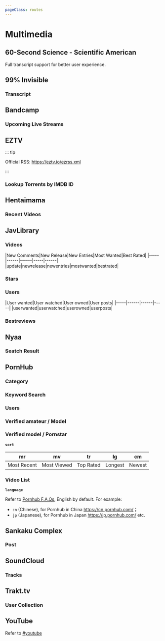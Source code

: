```yaml
---
pageClass: routes
---
```


# Multimedia

## 60-Second Science - Scientific American

<RouteEn author="emdoe" example="/60s-science" path="/60s-science"/>

Full transcript support for better user experience.

## 99% Invisible

### Transcript

<RouteEn author="Ji4n1ng" example="/99percentinvisible/transcript" path="/99percentinvisible/transcript"/>

## Bandcamp

### Upcoming Live Streams

<Route author="nczitzk" example="/bandcamp/live" path="/bandcamp/live"/>

## EZTV

::: tip

Official RSS: https://eztv.io/ezrss.xml

:::

### Lookup Torrents by IMDB ID

<RouteEn author="Songkeys" example="/eztv/torrents/6048596" path="/eztv/torrents/:imdb_id" :paramsDesc="['The IMDB ID corresponding to the seed of show you want to search can be found on the official website [IMDB](https://www.imdb.com)']" supportBT="1"/>

## Hentaimama

### Recent Videos

<RouteEn author="everyonus" example="/hentaimama/videos" path="/hentaimama/videos" />

## JavLibrary

### Videos

<RouteEn author="Diygod junfengP" example="/javlibrary/videos/bestrated" path="/javlibrary/videos/:vtype" :paramsDesc="['video type']" radar="1" rssbud="1">
|New Comments|New Release|New Entries|Most Wanted|Best Rated|
|-----|------|------|-----|------|
|update|newrelease|newentries|mostwanted|bestrated|
</RouteEn>

### Stars

<RouteEn author="Diygod junfengP" example="/javlibrary/stars/afisw" path="/javlibrary/stars/:sid" :paramsDesc="['star id, find it from link']" radar="1" rssbud="1"/>

### Users

<RouteEn author="Diygod junfengP" example="/javlibrary/users/mangudai/userposts" path="/javlibrary/users/:uid/:utype" :paramsDesc="['user id','user choice, see table below']" radar="1" rssbud="1">
|User wanted|User watched|User owned|User posts|
|-----|------|------|-----|
|userwanted|userwatched|userowned|userposts|
</RouteEn>

### Bestreviews

<RouteEn author="DCJaous" example="/javlibrary/bestreviews" path="/javlibrary/bestreviews" radar="1" rssbud="1"/>

## Nyaa

### Seatch Result

<RouteEn author="Lava-Swimmer" example="/nyaa/search/psycho-pass" path="/nyaa/search/:keyword" :paramsDesc="['Search keyword']" supportBT="1"/>

## PornHub

### Category

<RouteEn author="nczitzk" example="/pornhub/category/popular-with-women" path="/pornhub/category/:caty" :paramsDesc="['category，see [categories](https://cn.pornhub.com/webmasters/categories)']"/>

### Keyword Search

<RouteEn author="nczitzk" example="/pornhub/search/stepsister" path="/pornhub/search/:keyword" :paramsDesc="['keyword']"/>

### Users

<RouteEn author="I2IMk queensferryme" example="/pornhub/users/pornhubmodels" path="/pornhub/:language?/users/:username" :paramsDesc="['language, see below', 'username, part of the url e.g. `pornhub.com/users/pornhubmodels`']" />

### Verified amateur / Model

<RouteEn author="I2IMk queensferryme" example="/pornhub/model/stacy-starando" path="/pornhub/:language?/model/:username/:sort?" :paramsDesc="['language, see below', 'username, part of the url e.g. `pornhub.com/model/stacy-starando`', 'sorting method, see below']" />

### Verified model / Pornstar

<RouteEn author="I2IMk queensferryme" example="/pornhub/pornstar/june-liu" path="/pornhub/:language?/pornstar/:username/:sort?" :paramsDesc="['language, see below', 'username, part of the url e.g. `pornhub.com/pornstar/june-liu`', 'sorting method, see below']" />

**`sort`**

| mr          | mv          | tr        | lg      | cm     |
| ----------- | ----------- | --------- | ------- | ------ |
| Most Recent | Most Viewed | Top Rated | Longest | Newest |

### Video List

<RouteEn author="I2IMk queensferryme" example="/pornhub/category_url/video%3Fc%3D15%26o%3Dmv%26t%3Dw%26cc%3Djp" path="/pornhub/:language?/category_url/:url?" :paramsDesc="['language, see below', 'relative path after `pornhub.com/`, need to be URL encoded']"/>

**`language`**

Refer to [Pornhub F.A.Qs](https://help.pornhub.com/hc/en-us/articles/360044327034-How-do-I-change-the-language-), English by default. For example:
- `cn` (Chinese), for Pornhub in China <https://cn.pornhub.com/>；
- `jp` (Japanese), for Pornhub in Japan <https://jp.pornhub.com/> etc.

## Sankaku Complex

### Post

<RouteEn author="xyqfer" example="/sankakucomplex/post" path="/sankakucomplex/post"/>

## SoundCloud

### Tracks

<RouteEn author="fallenhh" example="/soundcloud/tracks/angeart" path="/soundcloud/tracks/:user" :paramsDesc="['User name']" />

## Trakt.tv

### User Collection

<Route author="hoilc" example="/trakt/collection/tomyangsh/movies" path="/trakt/collection/:username/:type?" :paramsDesc="['Username','Collection type, can be `movies`,`shows`,`episodes`,`all`, default to `all`']" radar="1" rssbud="1" />

## YouTube

Refer to [#youtube](/en/social-media.html#youtube)
